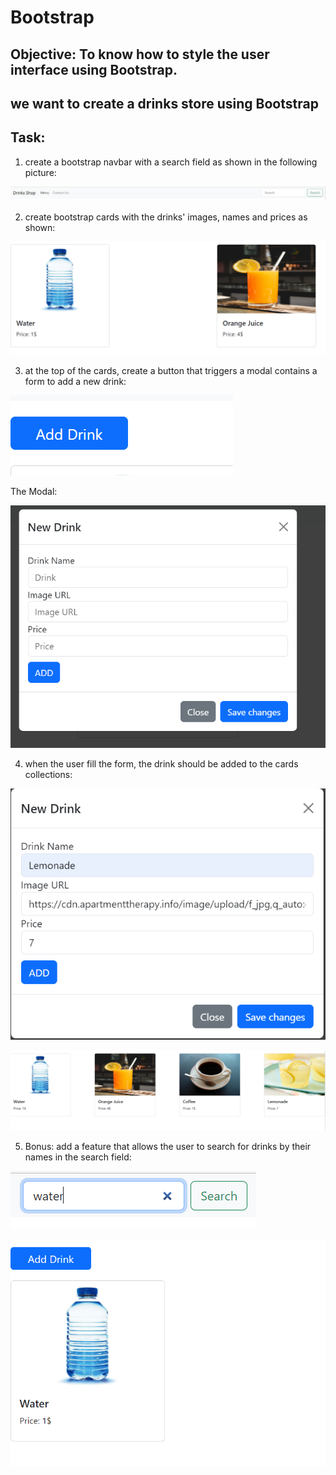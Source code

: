 # Bootstrap

## Objective: To know how to style the user interface using Bootstrap.

## we want to create a drinks store using Bootstrap

## Task: 

1. create a bootstrap navbar with a search field as shown in the following picture: 

![Navbar](img\bootstrapnavbar.PNG)

2. create bootstrap cards with the drinks' images, names and prices as shown: 

![cards](img\cards.PNG)

3. at the top of the cards, create a button that triggers a modal contains a form to add a new drink:

![button](img\addDrink.PNG)

The Modal:

![modal](img\modal.PNG)

4. when the user fill the form, the drink should be added to the cards collections:

![newDrink](img\newDrink.PNG)

![addedDrink](img\drinksCards.PNG)

5. Bonus: add a feature that allows the user to search for drinks by their names in the search field:

![searchbar](img\waterSearch.PNG)

![filteredDrinks](img\filteredDrinks.PNG)




